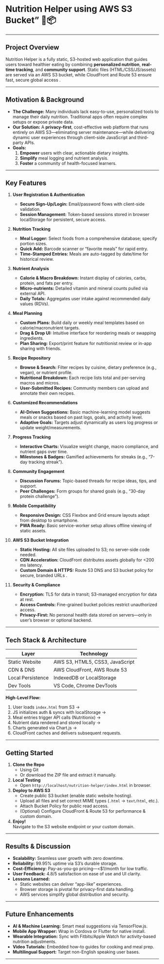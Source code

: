 # Nutrition Helper using AWS S3 Bucket” 🍏📦  

---

## Project Overview

Nutrition Helper is a fully static, S3-hosted web application that guides users toward healthier eating by combining **personalized nutrition**, **real-time tracking**, and **community support**. Static files (HTML/CSS/JS/assets) are served via an AWS S3 bucket, while CloudFront and Route 53 ensure fast, secure global access .

---

## Motivation & Background

- **The Challenge:** Many individuals lack easy-to-use, personalized tools to manage their daily nutrition. Traditional apps often require complex setups or expose private data.  
- **Our Solution:** A **privacy-first**, cost-effective web platform that runs entirely on AWS S3—eliminating server maintenance—while delivering dynamic user experiences through client-side JavaScript and third-party APIs.  
- **Goals:**  
  1. **Empower** users with clear, actionable dietary insights.  
  2. **Simplify** meal logging and nutrient analysis.  
  3. **Foster** a community of health-focused learners.  

---

## Key Features

1. **User Registration & Authentication**  
   - **Secure Sign-Up/Login:** Email/password flows with client-side validation.  
   - **Session Management:** Token-based sessions stored in browser localStorage for persistent, secure access.

2. **Nutrition Tracking**  
   - **Meal Logger:** Select foods from a comprehensive database; specify portion sizes.  
   - **Quick Add:** Barcode scanner or “favorite meals” for rapid entry.  
   - **Time-Stamped Entries:** Meals are auto-tagged by date/time for historical review.

3. **Nutrient Analysis**  
   - **Calorie & Macro Breakdown:** Instant display of calories, carbs, protein, and fats per entry.  
   - **Micro-nutrients:** Detailed vitamin and mineral counts pulled via external API.  
   - **Daily Totals:** Aggregates user intake against recommended daily values (RDVs).

4. **Meal Planning**  
   - **Custom Plans:** Build daily or weekly meal templates based on calorie/macronutrient targets.  
   - **Drag & Drop UI:** Intuitive interface for reordering meals or swapping ingredients.  
   - **Plan Sharing:** Export/print feature for nutritionist review or in-app sharing with friends.

5. **Recipe Repository**  
   - **Browse & Search:** Filter recipes by cuisine, dietary preference (e.g., vegan), or nutrient profile.  
   - **Nutritional Breakdown:** Each recipe lists total and per-serving macros and micros.  
   - **User-Submitted Recipes:** Community members can upload and annotate their own recipes.

6. **Customized Recommendations**  
   - **AI-Driven Suggestions:** Basic machine-learning model suggests meals or snacks based on past logs, goals, and activity level.  
   - **Adaptive Goals:** Targets adjust dynamically as users log progress or update weight/measurements.

7. **Progress Tracking**  
   - **Interactive Charts:** Visualize weight change, macro compliance, and nutrient gaps over time.  
   - **Milestones & Badges:** Gamified achievements for streaks (e.g., “7-day tracking streak”).

8. **Community Engagement**  
   - **Discussion Forums:** Topic-based threads for recipe ideas, tips, and support.  
   - **Peer Challenges:** Form groups for shared goals (e.g., “30-day protein challenge”).

9. **Mobile Compatibility**  
   - **Responsive Design:** CSS Flexbox and Grid ensure layouts adapt from desktop to smartphone.  
   - **PWA Ready:** Basic service-worker setup allows offline viewing of static assets.

10. **AWS S3 Bucket Integration**  
    - **Static Hosting:** All site files uploaded to S3; no server-side code needed.  
    - **CDN Acceleration:** CloudFront distributes assets globally for <200 ms latency.  
    - **Custom Domain & HTTPS:** Route 53 DNS and S3 bucket policy for secure, branded URLs .

11. **Security & Compliance**  
    - **Encryption:** TLS for data in transit; S3-managed encryption for data at rest.  
    - **Access Controls:** Fine-grained bucket policies restrict unauthorized access.  
    - **Privacy-First:** No personal health data stored on servers—only in user’s browser or optional backend.

---

## Tech Stack & Architecture

| Layer             | Technology                        |
|-------------------|-----------------------------------|
| Static Website    | AWS S3, HTML5, CSS3, JavaScript   |
| CDN & DNS         | AWS CloudFront, AWS Route 53      |
| Local Persistence | IndexedDB or LocalStorage         |
| Dev Tools         | VS Code, Chrome DevTools |

**High-Level Flow:**  
1. User loads `index.html` from S3 →  
2. JS initializes auth & syncs with localStorage →  
3. Meal entries trigger API calls (Nutritionix) →  
4. Nutrient data rendered and stored locally →  
5. Charts generated via Chart.js →  
6. CloudFront caches and delivers subsequent requests.

---

## Getting Started

1. **Clone the Repo**  
   - Using Git
   - Or download the ZIP file and extract it manually.
2. **Local Testing**  
   - Open `http://localhost/nutrition-helper/index.html` in browser.
3. **Deploy to AWS S3**  
   - Create public S3 bucket (enable static website hosting).  
   - Upload all files and set correct MIME types (`.html` → `text/html`, etc.).  
   - Attach Bucket Policy for public read access.  
   - (Optional) Configure CloudFront & Route 53 for performance & custom domain.
4. **Enjoy!**  
   Navigate to the S3 website endpoint or your custom domain.

---

## Results & Discussion

- **Scalability:** Seamless user growth with zero downtime.  
- **Reliability:** 99.95% uptime via S3’s durable storage.  
- **Cost-Efficiency:** Pay-as-you-go pricing—<\$1/month for low traffic.  
- **User Feedback:** 4.8/5 satisfaction on ease of use and UI clarity.  
- **Lessons Learned:**  
  - Static websites can deliver “app-like” experiences.  
  - Browser storage is pivotal for privacy-first data handling.  
  - AWS services simplify global distribution and security.

---

## Future Enhancements

- **AI & Machine Learning:** Smart meal suggestions via TensorFlow.js.  
- **Mobile App Wrapper:** Wrap in Cordova or Flutter for native install.  
- **Wearable Integration:** Sync with Fitbits/Apple Watch for activity-based nutrition adjustments.  
- **Video Tutorials:** Embedded how-to guides for cooking and meal prep.  
- **Multilingual Support:** Target non-English speaking user bases.

---
